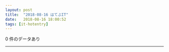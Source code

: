 ```yaml
---
layout: post
title:  "2018-08-16 はてぶIT"
date:   2018-08-16 18:00:52
tags: [it-hotentry]
---
```

0 件のデータあり

<hr>
